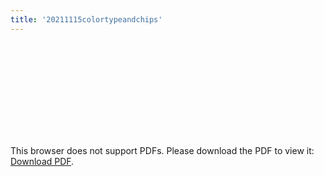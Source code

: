 ```yaml
---
title: '20211115colortypeandchips'
---
```

<object data="/2021_11_15_color_type_and_chips.pdf" type="application/pdf" width="1000px" height="1000px">
    <embed src="/2021_11_15_color_type_and_chips.pdf">
        <p>This browser does not support PDFs. Please download the PDF to view it: <a href="/2021_11_15_color_type_and_chips.pdf">Download PDF</a>.</p>
    </embed>
</object>